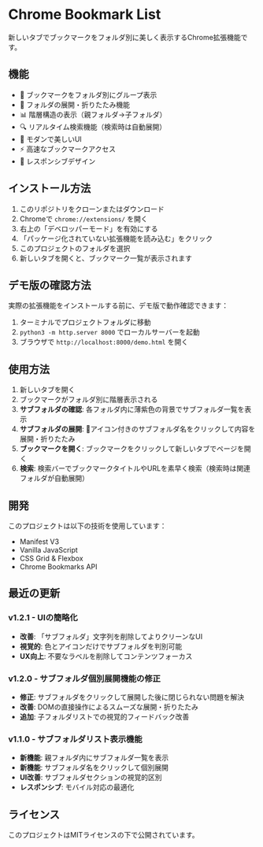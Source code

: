 # Chrome Bookmark List

新しいタブでブックマークをフォルダ別に美しく表示するChrome拡張機能です。

## 機能

- 📁 ブックマークをフォルダ別にグループ表示
- 🔄 フォルダの展開・折りたたみ機能
- 📊 階層構造の表示（親フォルダ→子フォルダ）
- 🔍 リアルタイム検索機能（検索時は自動展開）
- 🎨 モダンで美しいUI
- ⚡ 高速なブックマークアクセス
- 📱 レスポンシブデザイン

## インストール方法

1. このリポジトリをクローンまたはダウンロード
2. Chromeで `chrome://extensions/` を開く
3. 右上の「デベロッパーモード」を有効にする
4. 「パッケージ化されていない拡張機能を読み込む」をクリック
5. このプロジェクトのフォルダを選択
6. 新しいタブを開くと、ブックマーク一覧が表示されます

## デモ版の確認方法

実際の拡張機能をインストールする前に、デモ版で動作確認できます：

1. ターミナルでプロジェクトフォルダに移動
2. `python3 -m http.server 8000` でローカルサーバーを起動
3. ブラウザで `http://localhost:8000/demo.html` を開く

## 使用方法

1. 新しいタブを開く
2. ブックマークがフォルダ別に階層表示される
3. **サブフォルダの確認**: 各フォルダ内に薄紫色の背景でサブフォルダ一覧を表示
4. **サブフォルダの展開**: 📁アイコン付きのサブフォルダ名をクリックして内容を展開・折りたたみ
5. **ブックマークを開く**: ブックマークをクリックして新しいタブでページを開く
6. **検索**: 検索バーでブックマークタイトルやURLを素早く検索（検索時は関連フォルダが自動展開）

## 開発

このプロジェクトは以下の技術を使用しています：

- Manifest V3
- Vanilla JavaScript
- CSS Grid & Flexbox
- Chrome Bookmarks API

## 最近の更新

### v1.2.1 - UIの簡略化
- **改善**: 「サブフォルダ」文字列を削除してよりクリーンなUI
- **視覚的**: 色とアイコンだけでサブフォルダを判別可能
- **UX向上**: 不要なラベルを削除してコンテンツフォーカス

### v1.2.0 - サブフォルダ個別展開機能の修正
- **修正**: サブフォルダをクリックして展開した後に閉じられない問題を解決
- **改善**: DOMの直接操作によるスムーズな展開・折りたたみ
- **追加**: 子フォルダリストでの視覚的フィードバック改善

### v1.1.0 - サブフォルダリスト表示機能
- **新機能**: 親フォルダ内にサブフォルダ一覧を表示
- **新機能**: サブフォルダ名をクリックして個別展開
- **UI改善**: サブフォルダセクションの視覚的区別
- **レスポンシブ**: モバイル対応の最適化

## ライセンス

このプロジェクトはMITライセンスの下で公開されています。
